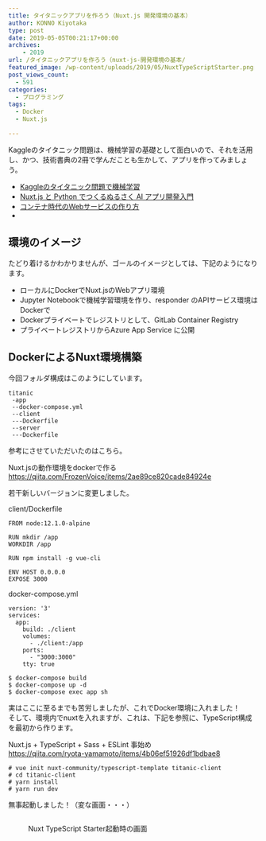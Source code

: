 ```yaml
---
title: タイタニックアプリを作ろう（Nuxt.js 開発環境の基本）
author: KONNO Kiyotaka
type: post
date: 2019-05-05T00:21:17+00:00
archives:
    - 2019
url: /タイタニックアプリを作ろう（nuxt-js-開発環境の基本/
featured_image: /wp-content/uploads/2019/05/NuxtTypeScriptStarter.png
post_views_count:
  - 591
categories:
  - プログラミング
tags:
  - Docker
  - Nuxt.js

---
```

Kaggleのタイタニック問題は、機械学習の基礎として面白いので、それを活用し、かつ、技術書典の2冊で学んだことも生かして、アプリを作ってみましょう。

  * [Kaggleのタイタニック問題で機械学習][1] 
  * <a rel="noreferrer noopener" aria-label=" (opens in a new tab)" href="https://www.programmers-office.ml/nuxt-js-%e3%81%a8-python-%e3%81%a6%e3%82%99%e3%81%a4%e3%81%8f%e3%82%8b%e3%81%ac%e3%82%8b%e3%81%95%e3%81%8f-ai-%e3%82%a2%e3%83%95%e3%82%9a%e3%83%aa%e9%96%8b%e7%99%ba%e5%85%a5%e9%96%80/" target="_blank">Nuxt.js と Python でつくるぬるさく AI アプリ開発入門</a>
  * <a href="https://www.programmers-office.ml/%e3%82%b3%e3%83%b3%e3%83%86%e3%83%8a%e6%99%82%e4%bb%a3%e3%81%aeweb%e3%82%b5%e3%83%bc%e3%83%93%e3%82%b9%e3%81%ae%e4%bd%9c%e3%82%8a%e6%96%b9/" target="_blank" rel="noreferrer noopener" aria-label=" (opens in a new tab)">コンテナ時代のWebサービスの作り方</a> 
  * 

## 環境のイメージ

たどり着けるかわかりませんが、ゴールのイメージとしては、下記のようになります。

  * ローカルにDockerでNuxt.jsのWebアプリ環境
  * Jupyter Notebookで機械学習環境を作り、responder のAPIサービス環境はDockerで
  * Dockerプライベートでレジストリとして、GitLab Container Registry
  * プライベートレジストリからAzure App Service に公開

## DockerによるNuxt環境構築

今回フォルダ構成はこのようにしています。

<pre class="wp-block-code"><code>titanic
 -app
 --docker-compose.yml
 --client
 ---Dockerfile
 --server
 ---Dockerfile</code></pre>

参考にさせていただいたのはこちら。  


Nuxt.jsの動作環境をdockerで作る  
<a href="https://qiita.com/FrozenVoice/items/2ae89ce820cade84924e" target="_blank" rel="noreferrer noopener" aria-label="https://qiita.com/FrozenVoice/items/2ae89ce820cade84924e (opens in a new tab)">https://qiita.com/FrozenVoice/items/2ae89ce820cade84924e</a>

若干新しいバージョンに変更しました。

client/Dockerfile

<pre class="wp-block-code"><code>FROM node:12.1.0-alpine

RUN mkdir /app
WORKDIR /app

RUN npm install -g vue-cli

ENV HOST 0.0.0.0
EXPOSE 3000</code></pre>

docker-compose.yml

<pre class="wp-block-code"><code>version: '3'
services:
  app:
    build: ./client
    volumes:
      - ./client:/app
    ports:
      - "3000:3000"
    tty: true</code></pre>

<pre class="wp-block-code"><code>$ docker-compose build
$ docker-compose up -d
$ docker-compose exec app sh</code></pre>

実はここに至るまでも苦労しましたが、これでDocker環境に入れました！  
そして、環境内でnuxtを入れますが、これは、下記を参照に、TypeScript構成を最初から作ります。  


Nuxt.js + TypeScript + Sass + ESLint 事始め  
<a href="https://qiita.com/ryota-yamamoto/items/4b06ef51926df1bdbae8" target="_blank" rel="noreferrer noopener" aria-label="https://qiita.com/ryota-yamamoto/items/4b06ef51926df1bdbae8 (opens in a new tab)">https://qiita.com/ryota-yamamoto/items/4b06ef51926df1bdbae8</a>

<pre class="wp-block-code"><code># vue init nuxt-community/typescript-template titanic-client
# cd titanic-client
# yarn install
# yarn run dev</code></pre>

無事起動しました！（変な画面・・・）<figure class="wp-block-image">

<img src="https://i2.wp.com/www.programmers-office.ml/wp-content/uploads/2019/05/NuxtTypeScriptStarter.png?ssl=1" alt="" class="wp-image-2927" srcset="https://i2.wp.com/www.programmers-office.ml/wp-content/uploads/2019/05/NuxtTypeScriptStarter.png?w=863&ssl=1 863w, https://i2.wp.com/www.programmers-office.ml/wp-content/uploads/2019/05/NuxtTypeScriptStarter.png?resize=300%2C243&ssl=1 300w, https://i2.wp.com/www.programmers-office.ml/wp-content/uploads/2019/05/NuxtTypeScriptStarter.png?resize=768%2C623&ssl=1 768w" sizes="(max-width: 863px) 100vw, 863px" data-recalc-dims="1" /> <figcaption>Nuxt TypeScript Starter起動時の画面</figcaption></figure>

 [1]: https://www.programmers-office.ml/kaggle%e3%81%ae%e3%82%bf%e3%82%a4%e3%82%bf%e3%83%8b%e3%83%83%e3%82%af%e5%95%8f%e9%a1%8c%e3%81%a7%e6%a9%9f%e6%a2%b0%e5%ad%a6%e7%bf%92/